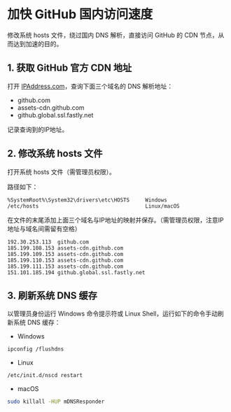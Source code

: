 # 加快 GitHub 国内访问速度

修改系统 hosts 文件，绕过国内 DNS 解析，直接访问 GitHub 的 CDN 节点，从而达到加速的目的。

## 1. 获取 GitHub 官方 CDN 地址

打开 [IPAddress.com](https://www.ipaddress.com/)，查询下面三个域名的 DNS 解析地址：

 * github.com
 * assets-cdn.github.com
 * github.global.ssl.fastly.net

记录查询到的IP地址。

## 2. 修改系统 hosts 文件

打开系统 hosts 文件（需管理员权限）。

路径如下：

```
%SystemRoot%\System32\drivers\etc\HOSTS     Windows
/etc/hosts                                  Linux/macOS
```

在文件的末尾添加上面三个域名与IP地址的映射并保存。（需管理员权限，注意IP地址与域名间需留有空格）

```
192.30.253.113	github.com
185.199.108.153	assets-cdn.github.com
185.199.109.153	assets-cdn.github.com
185.199.110.153	assets-cdn.github.com
185.199.111.153	assets-cdn.github.com
151.101.185.194	github.global.ssl.fastly.net
```

## 3. 刷新系统 DNS 缓存

以管理员身份运行 Windows 命令提示符或 Linux Shell，运行如下的命令手动刷新系统 DNS 缓存：

 * Windows
```bash
ipconfig /flushdns
```

 * Linux
```bash
/etc/init.d/nscd restart
```

 * macOS
```bash
sudo killall -HUP mDNSResponder
```

